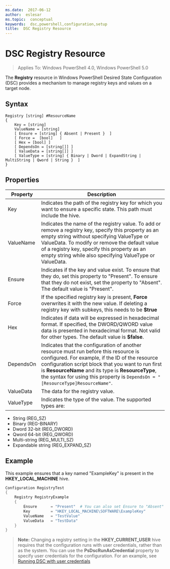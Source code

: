 ```yaml
---
ms.date:  2017-06-12
author:  eslesar
ms.topic:  conceptual
keywords:  dsc,powershell,configuration,setup
title:  DSC Registry Resource
---
```


# DSC Registry Resource

> Applies To: Windows PowerShell 4.0, Windows PowerShell 5.0

The **Registry** resource in Windows PowerShell Desired State Configuration (DSC) provides a mechanism to manage registry keys and values on a target node.

## Syntax

```
Registry [string] #ResourceName
{
    Key = [string]
    ValueName = [string]
    [ Ensure = [string] { Absent | Present }  ]
    [ Force =  [bool]   ]
    [ Hex = [bool] ]
    [ DependsOn = [string[]] ]
    [ ValueData = [string[]] ]
    [ ValueType = [string] { Binary | Dword | ExpandString | MultiString | Qword | String }  ]
}
```

## Properties
|  Property  |  Description   | 
|---|---| 
| Key| Indicates the path of the registry key for which you want to ensure a specific state. This path must include the hive.| 
| ValueName| Indicates the name of the registry value. To add or remove a registry key, specify this property as an empty string without specifying ValueType or ValueData. To modify or remove the default value of a registry key, specify this property as an empty string while also specifying ValueType or ValueData.| 
| Ensure| Indicates if the key and value exist. To ensure that they do, set this property to "Present". To ensure that they do not exist, set the property to "Absent". The default value is "Present".| 
| Force| If the specified registry key is present, __Force__ overwrites it with the new value. If deleting a registry key with subkeys, this needs to be __$true__| 
| Hex| Indicates if data will be expressed in hexadecimal format. If specified, the DWORD/QWORD value data is presented in hexadecimal format. Not valid for other types. The default value is __$false__.| 
| DependsOn| Indicates that the configuration of another resource must run before this resource is configured. For example, if the ID of the resource configuration script block that you want to run first is __ResourceName__ and its type is __ResourceType__, the syntax for using this property is `DependsOn = "[ResourceType]ResourceName"`.| 
| ValueData| The data for the registry value.| 
| ValueType| Indicates the type of the value. The supported types are: 
<ul><li>String (REG_SZ)</li>


<li>Binary (REG-BINARY)</li>


<li>Dword 32-bit (REG_DWORD)</li>


<li>Qword 64-bit (REG_QWORD)</li>


<li>Multi-string (REG_MULTI_SZ)</li>


<li>Expandable string (REG_EXPAND_SZ)</li></ul>

## Example
This example ensures that a key named "ExampleKey" is present in the **HKEY\_LOCAL\_MACHINE** hive.
```powershell
Configuration RegistryTest
{
    Registry RegistryExample
    {
        Ensure      = "Present"  # You can also set Ensure to "Absent"
        Key         = "HKEY_LOCAL_MACHINE\SOFTWARE\ExampleKey"
        ValueName   = "TestValue"
        ValueData   = "TestData"
    }
}
```

>**Note:** Changing a registry setting in the **HKEY\_CURRENT\_USER** hive requires that the configuration runs with user credentials, rather than as the system.
>You can use the **PsDscRunAsCredential** property to specify user credentials for the configuration. For an example, see [Running DSC with user credentials](runAsUser.md)



